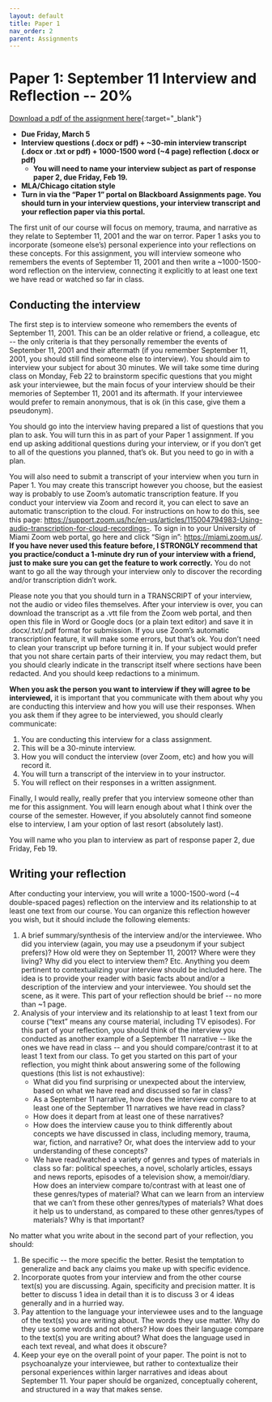 ```yaml
---
layout: default
title: Paper 1
nav_order: 2
parent: Assignments
---
```

# Paper 1: September 11 Interview and Reflection -- 20%
[Download a pdf of the assignment here](https://lindsaythomas.net/eng380s21/assignments/eng380s21-paper1.pdf){:target="_blank"}
* **Due Friday, March 5**
* **Interview questions (.docx or pdf) + ~30-min interview transcript (.docx or .txt or pdf) + 1000-1500 word (~4 page) reflection (.docx or pdf)**
    * **You will need to name your interview subject as part of response paper 2, due Friday, Feb 19.**
* **MLA/Chicago citation style**
* **Turn in via the “Paper 1” portal on Blackboard Assignments page. You should turn in your interview questions, your interview transcript and your reflection paper via this portal.**

The first unit of our course will focus on memory, trauma, and narrative as they relate to September 11, 2001 and the war on terror. Paper 1 asks you to incorporate (someone else’s) personal experience into your reflections on these concepts. For this assignment, you will interview someone who remembers the events of September 11, 2001 and then write a ~1000-1500-word reflection on the interview, connecting it explicitly to at least one text we have read or watched so far in class.

## Conducting the interview
The first step is to interview someone who remembers the events of September 11, 2001. This can be an older relative or friend, a colleague, etc -- the only criteria is that they personally remember the events of September 11, 2001 and their aftermath (if you remember September 11, 2001, you should still find someone else to interview). You should aim to interview your subject for about 30 minutes. We will take some time during class on Monday, Feb 22 to brainstorm specific questions that you might ask your interviewee, but the main focus of your interview should be their memories of September 11, 2001 and its aftermath. If your interviewee would prefer to remain anonymous, that is ok (in this case, give them a pseudonym).

You should go into the interview having prepared a list of questions that you plan to ask. You will turn this in as part of your Paper 1 assignment. If you end up asking additional questions during your interview, or if you don’t get to all of the questions you planned, that’s ok. But you need to go in with a plan.

You will also need to submit a transcript of your interview when you turn in Paper 1. You may create this transcript however you choose, but the easiest way is probably to use Zoom’s automatic transcription feature. If you conduct your interview via Zoom and record it, you can elect to save an automatic transcription to the cloud. For instructions on how to do this, see this page: <https://support.zoom.us/hc/en-us/articles/115004794983-Using-audio-transcription-for-cloud-recordings->. To sign in to your University of Miami Zoom web portal, go here and click “Sign in”: <https://miami.zoom.us/>. **If you have never used this feature before, I STRONGLY recommend that you practice/conduct a 1-minute dry run of your interview with a friend, just to make sure you can get the feature to work correctly.** You do not want to go all the way through your interview only to discover the recording and/or transcription didn’t work.

Please note you that you should turn in a TRANSCRIPT of your interview, not the audio or video files themselves. After your interview is over, you can download the transcript as a .vtt file from the Zoom web portal, and then open this file in Word or Google docs (or a plain text editor) and save it in .docx/.txt/.pdf format for submission. If you use Zoom’s automatic transcription feature, it will make some errors, but that’s ok. You don’t need to clean your transcript up before turning it in. If your subject would prefer that you not share certain parts of their interview, you may redact them, but you should clearly indicate in the transcript itself where sections have been redacted. And you should keep redactions to a minimum.

**When you ask the person you want to interview if they will agree to be interviewed,** it is important that you communicate with them about why you are conducting this interview and how you will use their responses. When you ask them if they agree to be interviewed, you should clearly communicate:
1.	You are conducting this interview for a class assignment.
2.	This will be a 30-minute interview.
3.	How you will conduct the interview (over Zoom, etc) and how you will record it.
4.	You will turn a transcript of the interview in to your instructor.
5.	You will reflect on their responses in a written assignment.

Finally, I would really, really prefer that you interview someone other than me for this assignment. You will learn enough about what I think over the course of the semester. However, if you absolutely cannot find someone else to interview, I am your option of last resort (absolutely last).

You will name who you plan to interview as part of response paper 2, due Friday, Feb 19.

## Writing your reflection
After conducting your interview, you will write a 1000-1500-word (~4 double-spaced pages) reflection on the interview and its relationship to at least one text from our course. You can organize this reflection however you wish, but it should include the following elements:

1.	A brief summary/synthesis of the interview and/or the interviewee. Who did you interview (again, you may use a pseudonym if your subject prefers)? How old were they on September 11, 2001? Where were they living? Why did you elect to interview them? Etc. Anything you deem pertinent to contextualizing your interview should be included here. The idea is to provide your reader with basic facts about and/or a description of the interview and your interviewee. You should set the scene, as it were. This part of your reflection should be brief -- no more than ~1 page.
2.	Analysis of your interview and its relationship to at least 1 text from our course (“text” means any course material, including TV episodes). For this part of your reflection, you should think of the interview you conducted as another example of a September 11 narrative -- like the ones we have read in class -- and you should compare/contrast it to at least 1 text from our class. To get you started on this part of your reflection, you might think about answering some of the following questions (this list is not exhaustive):
    - What did you find surprising or unexpected about the interview, based on what we have read and discussed so far in class?
    - As a September 11 narrative, how does the interview compare to at least one of the September 11 narratives we have read in class?
    - How does it depart from at least one of these narratives?
    - How does the interview cause you to think differently about concepts we have discussed in class, including memory, trauma, war, fiction, and narrative? Or, what does the interview add to your understanding of these concepts?
    - We have read/watched a variety of genres and types of materials in class so far: political speeches, a novel, scholarly articles, essays and news reports, episodes of a television show, a memoir/diary. How does an interview compare to/contrast with at least one of these genres/types of material? What can we learn from an interview that we can’t from these other genres/types of materials? What does it help us to understand, as compared to these other genres/types of materials? Why is that important?

No matter what you write about in the second part of your reflection, you should:
1.	Be specific -- the more specific the better. Resist the temptation to generalize and back any claims you make up with specific evidence.
2.	Incorporate quotes from your interview and from the other course text(s) you are discussing. Again, specificity and precision matter. It is better to discuss 1 idea in detail than it is to discuss 3 or 4 ideas generally and in a hurried way.
3.	Pay attention to the language your interviewee uses and to the language of the text(s) you are writing about. The words they use matter. Why do they use some words and not others? How does their language compare to the text(s) you are writing about? What does the language used in each text reveal, and what does it obscure?
4.	Keep your eye on the overall point of your paper. The point is not to psychoanalyze your interviewee, but rather to contextualize their personal experiences within larger narratives and ideas about September 11. Your paper should be organized, conceptually coherent, and structured in a way that makes sense.
